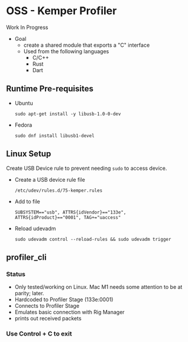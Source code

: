 # OSS - Kemper Profiler

Work In Progress

* Goal
  * create a shared module that exports a "C" interface
  * Used from the following languages
    * C/C++
    * Rust
    * Dart

## Runtime Pre-requisites
* Ubuntu

      sudo apt-get install -y libusb-1.0-0-dev

* Fedora

      sudo dnf install libusb1-devel

## Linux Setup

Create USB Device rule to prevent needing `sudo` to access device.

* Create a USB device rule file

      /etc/udev/rules.d/75-kemper.rules

* Add to file

      SUBSYSTEM=="usb", ATTRS{idVendor}=="133e", ATTRS{idProduct}=="0001", TAG+="uaccess"

* Reload udevadm

      sudo udevadm control --reload-rules && sudo udevadm trigger


## profiler_cli

### Status

* Only tested/working on Linux.  Mac M1 needs some attention to be at parity; later.
* Hardcoded to Profiler Stage (133e:0001)
* Connects to Profiler Stage
* Emulates basic connection with Rig Manager
* prints out received packets

### Use Control + C to exit
